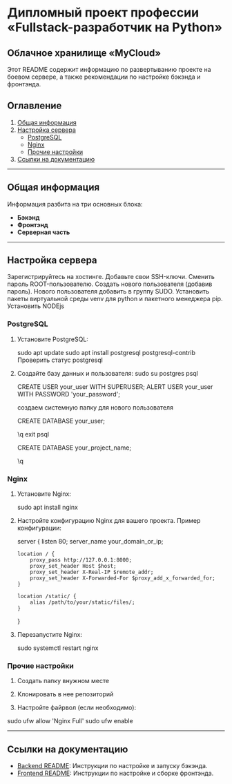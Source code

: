 # Дипломный проект профессии «Fullstack-разработчик на Python»

## Облачное хранилище «MyCloud»

Этот README содержит информацию по развертыванию проекте на боевом сервере, а также рекомендации по настройке бэкэнда и фронтэнда.

## Оглавление

1. [Общая информация](#общая-информация)
2. [Настройка сервера](#настройка-сервера)
   - [PostgreSQL](#postgresql)
   - [Nginx](#nginx)
   - [Прочие настройки](#прочие-настройки)
3. [Ссылки на документацию](#ссылки-на-документацию)

---

## Общая информация

Информация разбита на три основных блока:
- **Бэкэнд** 
- **Фронтэнд**
- **Серверная часть**

---

## Настройка сервера
Зарегистрируйтесь на хостинге.
Добавьте свои SSH-ключи.
Сменить пароль ROOT-пользователю.
Создать нового пользователя (добавив пароль).
Нового пользователя добавить в группу SUDO.
Установить пакеты виртуальной среды venv для python и пакетного менеджера pip.
Установить NODEjs

### PostgreSQL

1. Установите PostgreSQL:

   sudo apt update
   sudo apt install postgresql postgresql-contrib
   Проверить статус postgresql


2. Создайте базу данных и пользователя:
   sudo su postgres
   psql

   CREATE USER your_user WITH SUPERUSER;
   ALERT USER your_user WITH PASSWORD 'your_password';
   
   создаем системную папку для нового пользователя

   CREATE DATABASE your_user;

   \q
   exit
   psql

   CREATE DATABASE your_project_name;

   \q

### Nginx

1. Установите Nginx:

   sudo apt install nginx

2. Настройте конфигурацию Nginx для вашего проекта. Пример конфигурации:

   server {
       listen 80;
       server_name your_domain_or_ip;

       location / {
           proxy_pass http://127.0.0.1:8000;
           proxy_set_header Host $host;
           proxy_set_header X-Real-IP $remote_addr;
           proxy_set_header X-Forwarded-For $proxy_add_x_forwarded_for;
       }

       location /static/ {
           alias /path/to/your/static/files/;
       }
   }

3. Перезапустите Nginx:

   sudo systemctl restart nginx


### Прочие настройки

1. Создать папку внужном месте

2. Клонировать в нее репозиторий

3. Настройте файрвол (если необходимо):

  sudo ufw allow 'Nginx Full'
  sudo ufw enable


---

## Ссылки на документацию

- [Backend README](backend/README.md): Инструкции по настройке и запуску бэкэнда.
- [Frontend README](frontend/README.md): Инструкции по настройке и сборке фронтэнда.

